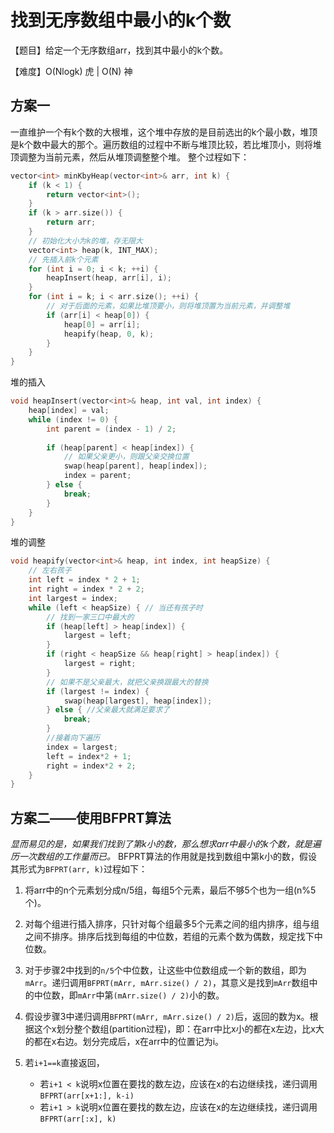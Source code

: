 # 找到无序数组中最小的k个数

【题目】给定一个无序数组arr，找到其中最小的k个数。

【难度】O(Nlogk) 虎 | O(N) 神

## 方案一
一直维护一个有k个数的大根堆，这个堆中存放的是目前选出的k个最小数，堆顶是k个数中最大的那个。遍历数组的过程中不断与堆顶比较，若比堆顶小，则将堆顶调整为当前元素，然后从堆顶调整整个堆。
整个过程如下：
```cpp
vector<int> minKbyHeap(vector<int>& arr, int k) {
    if (k < 1) {
        return vector<int>();
    }
    if (k > arr.size()) {
        return arr;
    }
    // 初始化大小为k的堆，存无限大
    vector<int> heap(k, INT_MAX);
    // 先插入前k个元素
    for (int i = 0; i < k; ++i) {
        heapInsert(heap, arr[i], i);
    }
    for (int i = k; i < arr.size(); ++i) {
        // 对于后面的元素，如果比堆顶要小，则将堆顶置为当前元素，并调整堆
        if (arr[i] < heap[0]) {
            heap[0] = arr[i];
            heapify(heap, 0, k);
        }
    }
}
```
堆的插入
```cpp
void heapInsert(vector<int>& heap, int val, int index) {
    heap[index] = val;
    while (index != 0) {
        int parent = (index - 1) / 2;
        
        if (heap[parent] < heap[index]) {
            // 如果父亲更小，则跟父亲交换位置
            swap(heap[parent], heap[index]);
            index = parent;
        } else {
            break;
        }
    }
}
```
堆的调整
```cpp
void heapify(vector<int>& heap, int index, int heapSize) {
    // 左右孩子
    int left = index * 2 + 1;
    int right = index * 2 + 2;
    int largest = index;
    while (left < heapSize) { // 当还有孩子时
        // 找到一家三口中最大的
        if (heap[left] > heap[index]) {
            largest = left;
        }
        if (right < heapSize && heap[right] > heap[index]) {
            largest = right;
        }
        // 如果不是父亲最大，就把父亲换跟最大的替换
        if (largest != index) {
            swap(heap[largest], heap[index]);
        } else { //父亲最大就满足要求了
            break;
        }
        //接着向下遍历
        index = largest;
        left = index*2 + 1;
        right = index*2 + 2;
    }
}
```
## 方案二——使用BFPRT算法
*显而易见的是，如果我们找到了第k小的数，那么想求arr中最小的k个数，就是遍历一次数组的工作量而已。*
BFPRT算法的作用就是找到数组中第k小的数，假设其形式为`BFPRT(arr, k)`过程如下：
1. 将arr中的n个元素划分成n/5组，每组5个元素，最后不够5个也为一组(n%5个)。
2. 对每个组进行插入排序，只针对每个组最多5个元素之间的组内排序，组与组之间不排序。排序后找到每组的中位数，若组的元素个数为偶数，规定找下中位数。
3. 对于步骤2中找到的`n/5`个中位数，让这些中位数组成一个新的数组，即为`mArr`。递归调用`BFPRT(mArr, mArr.size() / 2)`，其意义是找到`mArr`数组中的中位数，即`mArr`中第`(mArr.size() / 2)`小的数。
4. 假设步骤3中递归调用`BFPRT(mArr, mArr.size() / 2)`后，返回的数为x。根据这个x划分整个数组(partition过程)，即：在arr中比x小的都在x左边，比x大的都在x右边。划分完成后，x在arr中的位置记为i。
5. 若`i+1==k`直接返回，

    * 若`i+1 < k`说明x位置在要找的数左边，应该在x的右边继续找，递归调用`BFPRT(arr[x+1:], k-i)`
    * 若`i+1 > k`说明x位置在要找的数左边，应该在x的左边继续找，递归调用`BFPRT(arr[:x], k)`



